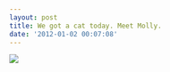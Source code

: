 ```yaml
---
layout: post
title: We got a cat today. Meet Molly.
date: '2012-01-02 00:07:08'
---
```


![](http://24.media.tumblr.com/tumblr_lx59nwsEsM1qzpdrho1_1280.png)

